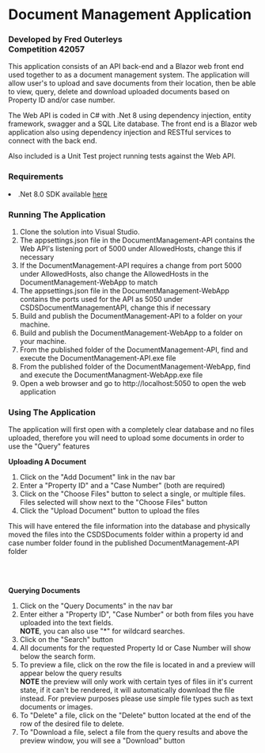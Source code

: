 <h1>Document Management Application</h1>
<h3>Developed by Fred Outerleys
<br>Competition 42057</h3>
<p>This application consists of an API back-end and a Blazor web front end used together to as a document management system.  The application will allow user's to upload and save documents from their location, then be able to view, query, delete and download uploaded documents based on Property ID and/or case number.</p>
<p>The Web API is coded in C# with .Net 8 using dependency injection, entity framework, swagger and a SQL Lite database.  The front end is a Blazor web application also using dependency injection and RESTful services to connect with the back end.</p>
<p>Also included is a Unit Test project running tests against the Web API.</p>
<h3>Requirements</h3>
<li>.Net 8.0 SDK available <a href="https://dotnet.microsoft.com/en-us/download/dotnet/8.0">here</a></li>
<h3>Running The Application</h3>
<ol>
<li>Clone the solution into Visual Studio.</li>
<li>The appsettings.json file in the DocumentManagement-API contains the Web API's listening port of 5000 under AllowedHosts, change this if necessary</li>
<li>If the DocumentManagement-API requires a change from port 5000 under AllowedHosts, also change the AllowedHosts in the DocumentManagement-WebApp to match</li>
<li>The appsettings.json file in the DocumentManagement-WebApp contains the ports used for the API as 5050 under CSDSDocumentManagementAPI, change this if necessary</li>
<li>Build and publish the DocumentManagement-API to a folder on your machine.</li>
<li>Build and publish the DocumentManagement-WebApp to a folder on your machine.</li>
<li>From the published folder of the DocumentManagement-API,  find and execute the DocumentManagement-API.exe file</li>
<li>From the published folder of the DocumentManagement-WebApp,  find and execute the DocumentManagment-WebApp.exe file</li>
<li>Open a web browser and go to http://localhost:5050 to open the web application</li>
</ol>
<h3>Using The Application</h3>
<p>The application will first open with a completely clear database and no files uploaded, therefore you will need to upload some documents in order to use the "Query" features</p>
<p><b>Uploading A Document</b></p>
<ol>
  <li>Click on the "Add Document" link in the nav bar</li>
  <li>Enter a "Property ID" and a "Case Number" (both are required)</li>
  <li>Click on the "Choose Files" button to select a single, or multiple files. Files selected will show next to the "Choose Files" button</li>
  <li>Click the "Upload Document" button to upload the files</li>
</ol>
<p>This will have entered the file information into the database and physically moved the files into the CSDSDocuments folder within a property id and case number folder found in the published DocumentManagement-API folder</p>
<br><br>
<p><b>Querying Documents</b></p>
<ol>
  <li>Click on the "Query Documents" in the nav bar</li>
  <li>Enter either a "Property ID", "Case Number" or both from files you have uploaded into the text fields.<br> <b>NOTE</b>, you can also use "*" for wildcard searches.</li>
  <li>Click on the "Search" button</li>
  <li>All documents for the requested Property Id or Case Number will show below the search form.</li>
  <li>To preview a file, click on the row the file is located in and a preview will appear below the query results<br><b>NOTE</b> the preview will only work with certain tyes of files iin it's current state, if it can't be rendered, it will automatically download the file instead.  For preview purposes please use simple file types such as text documents or images.</li>
  <li>To "Delete" a file, click on the "Delete" button located at the end of the row of the desired file to delete.</li>
  <li>To "Download a file, select a file from the query results and above the preview window, you will see a "Download" button</li>
</ol>
